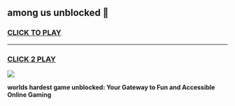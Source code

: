 
## among us unblocked 👋
<h3>
<a href="https://premium.freeplayer.one?title=among_us_unblocked&ref=13F">CLICK TO PLAY</a></h3>
<hr>

<h3>
<a href="https://premium.freeplayer.one?title=among_us_unblocked&ref=13F">CLICK 2 PLAY</a>
  
</h3>

<a href="https://premium.freeplayer.one?title=among_us_unblocked&ref=12F/"><img src="https://clearcache.store/games.png"></a>


**worlds hardest game unblocked: Your Gateway to Fun and Accessible Online Gaming**
